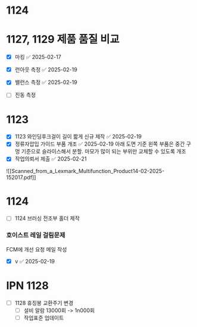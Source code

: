 # 1124  


# 1127, 1129 제품 품질 비교
- [x] 마킹 ✅ 2025-02-17
- [x] 런아웃 측정 ✅ 2025-02-19
- [x] 밸런스 측정 ✅ 2025-02-19
- [ ] 진동 측정


# 1123
- [x] 1123 와인딩후크걸이 길이 짧게 신규 제작 ✅ 2025-02-19
- [x] 정류자압입 가이드 부품 개조 ✅ 2025-02-19
아래 도면 기준 왼쪽 부품은 중간 구멍 기준으로 슬라이스해서 분할. 마모가 많이 되는 부위만 교체할 수 있도록 개조
- [x] 작업의뢰서 제출 ✅ 2025-02-21

![[Scanned_from_a_Lexmark_Multifunction_Product14-02-2025-152017.pdf]]

# 1124

- [ ] 1124 브러싱 전조부 홀더 제작

### 호이스트 레일 걸림문제 
FCM에 개선 요청 메일 작성

- [x] v ✅ 2025-02-19
# IPN 1128


- [ ] 1128 휴징봉 교환주기 변경
	- [ ] 설비 알람 13000회 -> 1n000회
	- [ ] 작업표준 업데이트